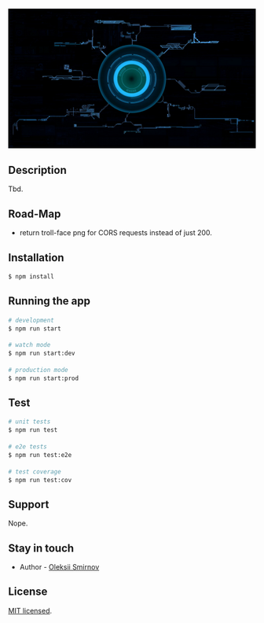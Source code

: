 <p align="center">
  <a href="http://a13ks3y.github.io/jarvis" target="blank"><img src="https://raw.githubusercontent.com/a13ks3y/wallpaper/master/iron/241480.jpg" width="640" alt="Jarvis Logo" /></a>
</p>

## Description
Tbd.

## Road-Map
- return troll-face png for CORS requests instead of just 200.

## Installation

```bash
$ npm install
```

## Running the app

```bash
# development
$ npm run start

# watch mode
$ npm run start:dev

# production mode
$ npm run start:prod
```

## Test

```bash
# unit tests
$ npm run test

# e2e tests
$ npm run test:e2e

# test coverage
$ npm run test:cov
```

## Support

Nope.

## Stay in touch

- Author - [Oleksii Smirnov](https://a13ks3y.github.io/)

## License

[MIT licensed](LICENSE).
